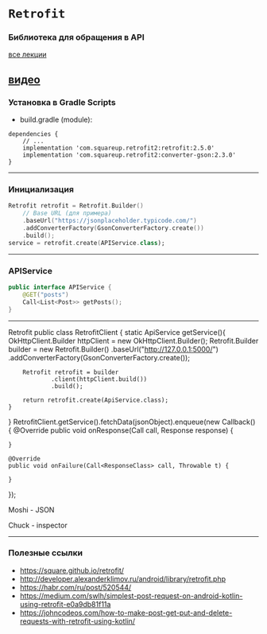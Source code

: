 # `Retrofit`
### Библиотека для обращения в API

[все лекции](https://github.com/dmitryweiner/android-lectures/blob/master/README.md)

[видео]()
---

### Установка в Gradle Scripts
* build.gradle (module): 
```
dependencies {
    // ...
    implementation 'com.squareup.retrofit2:retrofit:2.5.0'
    implementation 'com.squareup.retrofit2:converter-gson:2.3.0'
}
```
---

### Инициализация
```kotlin
Retrofit retrofit = Retrofit.Builder()
    // Base URL (для примера)
    .baseUrl("https://jsonplaceholder.typicode.com/") 
    .addConverterFactory(GsonConverterFactory.create())
    .build();
service = retrofit.create(APIService.class);
```
---

### APIService
```kotlin
public interface APIService {
    @GET("posts")
    Call<List<Post>> getPosts();
}
```
---


Retrofit
public class RetrofitClient {
    static ApiService getService(){
        OkHttpClient.Builder httpClient = new OkHttpClient.Builder();
        Retrofit.Builder builder = new Retrofit.Builder()
                .baseUrl("http://127.0.0.1:5000/")
                .addConverterFactory(GsonConverterFactory.create());

        Retrofit retrofit = builder
                .client(httpClient.build())
                .build();

        return retrofit.create(ApiService.class);
    }
}
RetrofitClient.getService().fetchData(jsonObject).enqueue(new Callback<ResponseClass>() {
    @Override
    public void onResponse(Call<ResponseClass> call, Response<ResponseClass> response) {

    }

    @Override
    public void onFailure(Call<ResponseClass> call, Throwable t) {

    }
});

Moshi - JSON

Chuck - inspector

---
### Полезные ссылки
* https://square.github.io/retrofit/
* http://developer.alexanderklimov.ru/android/library/retrofit.php
* https://habr.com/ru/post/520544/
* https://medium.com/swlh/simplest-post-request-on-android-kotlin-using-retrofit-e0a9db81f11a
* https://johncodeos.com/how-to-make-post-get-put-and-delete-requests-with-retrofit-using-kotlin/
